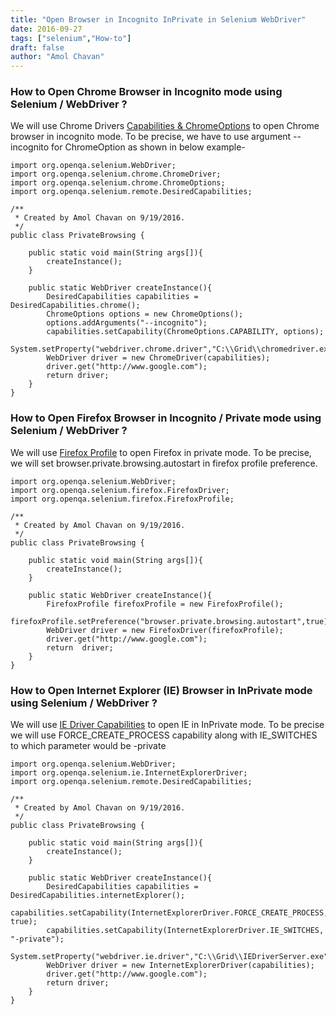 ```yaml
---
title: "Open Browser in Incognito InPrivate in Selenium WebDriver"
date: 2016-09-27
tags: ["selenium","How-to"]
draft: false
author: "Amol Chavan"
---
```


### How to Open Chrome Browser in Incognito mode using Selenium / WebDriver ?

We will use Chrome Drivers [Capabilities & ChromeOptions](https://sites.google.com/a/chromium.org/chromedriver/capabilities) to open Chrome browser in incognito mode. To be precise, we have to use argument --incognito for ChromeOption as shown in below example-

    import org.openqa.selenium.WebDriver;
    import org.openqa.selenium.chrome.ChromeDriver;
    import org.openqa.selenium.chrome.ChromeOptions;
    import org.openqa.selenium.remote.DesiredCapabilities;
    
    /**
     * Created by Amol Chavan on 9/19/2016.
     */
    public class PrivateBrowsing {
    
        public static void main(String args[]){
            createInstance();
        }
    
        public static WebDriver createInstance(){
            DesiredCapabilities capabilities = DesiredCapabilities.chrome();
            ChromeOptions options = new ChromeOptions();
            options.addArguments("--incognito");
            capabilities.setCapability(ChromeOptions.CAPABILITY, options);
            System.setProperty("webdriver.chrome.driver","C:\\Grid\\chromedriver.exe");
            WebDriver driver = new ChromeDriver(capabilities);
            driver.get("http://www.google.com");
            return driver;
        }
    }

### How to Open Firefox Browser in Incognito / Private mode using Selenium / WebDriver ?

We will use [Firefox Profile](https://seleniumhq.github.io/selenium/docs/api/java/org/openqa/selenium/firefox/FirefoxProfile.html) to open Firefox in private mode. To be precise, we will set browser.private.browsing.autostart in firefox profile preference.

    import org.openqa.selenium.WebDriver;
    import org.openqa.selenium.firefox.FirefoxDriver;
    import org.openqa.selenium.firefox.FirefoxProfile;
    
    /**
     * Created by Amol Chavan on 9/19/2016.
     */
    public class PrivateBrowsing {
    
        public static void main(String args[]){
            createInstance();
        }
    
        public static WebDriver createInstance(){
            FirefoxProfile firefoxProfile = new FirefoxProfile();
            firefoxProfile.setPreference("browser.private.browsing.autostart",true);
            WebDriver driver = new FirefoxDriver(firefoxProfile);
            driver.get("http://www.google.com");
            return  driver;
        }
    }

### How to Open Internet Explorer (IE) Browser in InPrivate mode using Selenium / WebDriver ?

We will use [IE Driver Capabilities](https://seleniumhq.github.io/selenium/docs/api/java/org/openqa/selenium/ie/InternetExplorerDriver.html) to open IE in InPrivate mode. To be precise we will use FORCE_CREATE_PROCESS capability along with IE_SWITCHES to which parameter would be -private

    import org.openqa.selenium.WebDriver;
    import org.openqa.selenium.ie.InternetExplorerDriver;
    import org.openqa.selenium.remote.DesiredCapabilities;
    
    /**
     * Created by Amol Chavan on 9/19/2016.
     */
    public class PrivateBrowsing {
    
        public static void main(String args[]){
            createInstance();
        }
    
        public static WebDriver createInstance(){
            DesiredCapabilities capabilities = DesiredCapabilities.internetExplorer();
            capabilities.setCapability(InternetExplorerDriver.FORCE_CREATE_PROCESS, true);
            capabilities.setCapability(InternetExplorerDriver.IE_SWITCHES, "-private");
            System.setProperty("webdriver.ie.driver","C:\\Grid\\IEDriverServer.exe");
            WebDriver driver = new InternetExplorerDriver(capabilities);
            driver.get("http://www.google.com");
            return driver;
        }
    }
